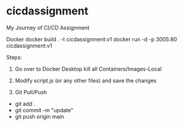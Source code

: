 # cicdassignment

My Journey of CI/CD Assignment

Docker 
docker build . -t cicdassignment:v1
docker run -d -p 3005:80 cicdassignment:v1

Steps:
1. Go over to Docker Desktop kill all Containers/Images-Local

2. Modify script.js (or any other files) and save the changes

3. Git Pull/Push
- git add . 
- git commit -m "update" 
- git push origin  main 
  
